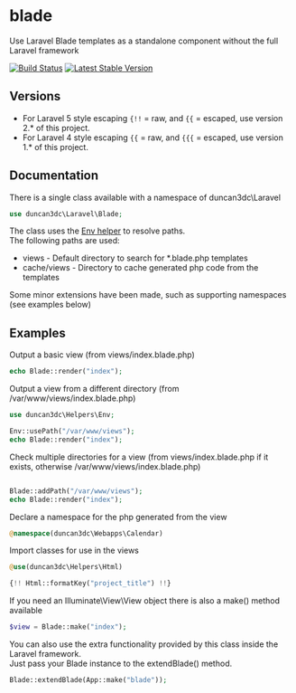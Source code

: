 blade
=====

Use Laravel Blade templates as a standalone component without the full Laravel framework

[![Build Status](https://travis-ci.org/duncan3dc/blade.svg?branch=master)](https://travis-ci.org/duncan3dc/blade)
[![Latest Stable Version](https://poser.pugx.org/duncan3dc/blade/version.svg)](https://packagist.org/packages/duncan3dc/blade)


Versions
--------
* For Laravel 5 style escaping `{!!` = raw, and `{{` = escaped, use version 2.* of this project.
* For Laravel 4 style escaping `{{` = raw, and `{{{` = escaped, use version 1.* of this project.


Documentation
-------------

There is a single class available with a namespace of duncan3dc\Laravel
```php
use duncan3dc\Laravel\Blade;
```

The class uses the [Env helper](https://github.com/duncan3dc/php-helpers) to resolve paths.  
The following paths are used:
* views - Default directory to search for *.blade.php templates
* cache/views - Directory to cache generated php code from the templates

Some minor extensions have been made, such as supporting namespaces (see examples below)


Examples
--------

Output a basic view (from views/index.blade.php)
```php
echo Blade::render("index");
```


Output a view from a different directory (from /var/www/views/index.blade.php)
```php
use duncan3dc\Helpers\Env;

Env::usePath("/var/www/views");
echo Blade::render("index");
```


Check multiple directories for a view (from views/index.blade.php if it exists, otherwise /var/www/views/index.blade.php)
```php

Blade::addPath("/var/www/views");
echo Blade::render("index");
```


Declare a namespace for the php generated from the view
```php
@namespace(duncan3dc\Webapps\Calendar)
```


Import classes for use in the views
```php
@use(duncan3dc\Helpers\Html)

{!! Html::formatKey("project_title") !!}
```


If you need an Illuminate\View\View object there is also a make() method available
```php
$view = Blade::make("index");
```


You can also use the extra functionality provided by this class inside the Laravel framework.  
Just pass your Blade instance to the extendBlade() method.
```php
Blade::extendBlade(App::make("blade"));
```
